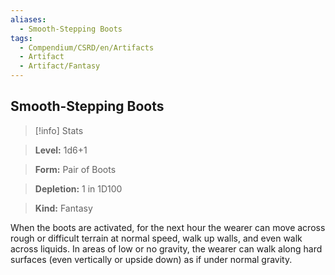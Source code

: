 ```yaml
---
aliases:
  - Smooth-Stepping Boots
tags:
  - Compendium/CSRD/en/Artifacts
  - Artifact
  - Artifact/Fantasy
---
```

  
    
## Smooth-Stepping Boots    
>[!info] Stats    
> **Level:** 1d6+1    
> **Form:** Pair of Boots    
> **Depletion:** 1 in 1D100    
> **Kind:** Fantasy  
    
When the boots are activated, for the next hour the wearer can move across rough or difficult terrain at normal speed, walk up walls, and even walk across liquids. In areas of low or no gravity, the wearer can walk along hard surfaces (even vertically or upside down) as if under normal gravity.